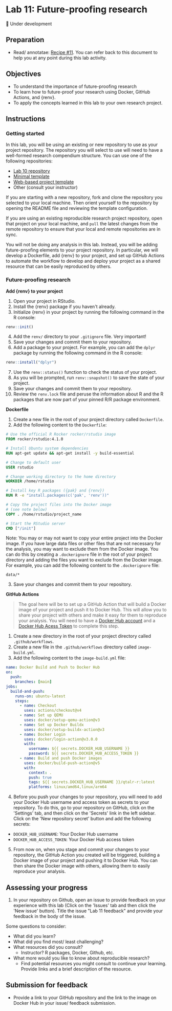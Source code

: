 # Lab 11: Future-proofing research

💪 Under development

## Preparation

- Read/ annotatae: [Recipe \#11](https://qtalr.com/resources/recipes/recipe-11/). You can refer back to this document to help you at any point during this lab activity.

## Objectives

- To understand the importance of future-proofing research
- To learn how to future-proof your research using Docker, GitHub Actions, and {renv}.
- To apply the concepts learned in this lab to your own research project.

## Instructions

### Getting started

In this lab, you will be using an existing or new repository to use as your project repository. The repository you will select to use will need to have a well-formed research compendium structure. You can use one of the following repositories:

- [Lab 10 repository](https://github.com/qtalr/lab-10)
- [Minimal template](https://github.com/qtalr/project)
- [Web-based project template](https://github.com/qtalr/project_web)
- Other (consult your instructor)

If you are starting with a new repository, fork and clone the repository you selected to your local machine. Then orient yourself to the repository by opening the README file and reviewing the template configuration.

If you are using an existing reproducible research project repository, open that project on your local machine, and `pull` the latest changes from the remote repository to ensure that your local and remote repositories are in sync.

You will not be doing any analysis in this lab. Instead, you will be adding future-proofing elements to your project repository. In particular, we will develop a Dockerfile, add {renv} to your project, and set up GitHub Actions to automate the workflow to develop and deploy your project as a shared resource that can be easily reproduced by others.

### Future-proofing research

**Add {renv} to your project**

1. Open your project in RStudio.
2. Install the {renv} package if you haven't already.
3. Initialize {renv} in your project by running the following command in the R console:

```r
renv::init()
```

4. Add the `renv/` directory to your `.gitignore` file. Very important!
5. Save your changes and commit them to your repository.
6. Add a package to your project. For example, you can add the `dplyr` package by running the following command in the R console:

```r
renv::install("dplyr")
```

7. Use the `renv::status()` function to check the status of your project.
8. As you will be prompted, run `renv::snapshot()` to save the state of your project.
9. Save your changes and commit them to your repository.
10. Review the `renv.lock` file and peruse the information about R and the R packages that are now part of your pinned R/R package environment.

**Dockerfile**

1. Create a new file in the root of your project directory called `Dockerfile`.
2. Add the following content to the `Dockerfile`:

```Dockerfile
# Use the official R Rocker rocker/rstudio image
FROM rocker/rstudio:4.1.0

# Install Ubuntu system dependencies
RUN apt-get update && apt-get install -y build-essential

# Change to default user
USER rstudio

# Change working directory to the home directory
WORKDIR /home/rstudio

# Install key R packages ({pak} and {renv})
RUN R -e "install.packages(c('pak', 'renv'))"

# Copy the project files into the Docker image
# (see note below)
COPY . /home/rstudio/project_name

# Start the RStudio server
CMD ["/init"]

```

Note: You may or may not want to copy your entire project into the Docker image. If you have large data files or other files that are not necessary for the analysis, you may want to exclude them from the Docker image. You can do this by creating a `.dockerignore` file in the root of your project directory and adding the files you want to exclude from the Docker image. For example, you can add the following content to the `.dockerignore` file:

```plaintext
data/*
```

3. Save your changes and commit them to your repository.

**GitHub Actions**

> The goal here will be to set up a GitHub Action that will build a Docker image of your project and push it to Docker Hub. This will allow you to share your project with others and make it easy for them to reproduce your analysis. You will need to have a [Docker Hub account](https://app.docker.com/signup) and a [Docker Hub Acess Token](https://app.docker.com/settings/personal-access-tokens) to complete this step.

1. Create a new directory in the root of your project directory called `.github/workflows`.
2. Create a new file in the `.github/workflows` directory called `image-build.yml`.
3. Add the following content to the `image-build.yml` file:

```yaml
name: Docker Build and Push to Docker Hub
on:
  push:
    branches: [main]
jobs:
  build-and-push:
    runs-on: ubuntu-latest
    steps:
      - name: Checkout
        uses: actions/checkout@v4
      - name: Set up QEMU
        uses: docker/setup-qemu-action@v3
      - name: Set up Docker Buildx
        uses: docker/setup-buildx-action@v3
      - name: Docker Login
        uses: docker/login-action@v3.0.0
        with:
          username: ${{ secrets.DOCKER_HUB_USERNAME }}
          password: ${{ secrets.DOCKER_HUB_ACCESS_TOKEN }}
      - name: Build and push Docker images
        uses: docker/build-push-action@v5
        with:
          context: .
          push: true
          tags: ${{ secrets.DOCKER_HUB_USERNAME }}/qtalr-r:latest
          platforms: linux/amd64,linux/arm64
```

4. Before you push your changes to your repository, you will need to add your Docker Hub username and access token as secrets to your repository. To do this, go to your repository on GitHub, click on the 'Settings' tab, and then click on the 'Secrets' link in the left sidebar. Click on the 'New repository secret' button and add the following secrets:

- `DOCKER_HUB_USERNAME`: Your Docker Hub username
- `DOCKER_HUB_ACCESS_TOKEN`: Your Docker Hub access token

5. From now on, when you stage and commit your changes to your repository, the GitHub Action you created will be triggered, building a Docker image of your project and pushing it to Docker Hub. You can then share the Docker image with others, allowing them to easily reproduce your analysis.

## Assessing your progress

1. In your repository on Github, open an issue to provide feedback on your experience with this lab (Click on the 'Issues' tab and then click the 'New issue' button). Title the issue "Lab 11 feedback" and provide your feedback in the body of the issue.

Some questions to consider:

- What did you learn?
- What did you find most/ least challenging?
- What resources did you consult?
  - Instructor? R packages, Docker, Github, etc.
- What more would you like to know about reproducible research?
  - Find potential resources you might consult to continue your learning. Provide links and a brief description of the resource.

## Submission for feedback

- Provide a link to your GitHub repository and the link to the image on Docker Hub in your issue/ feedback submission.

